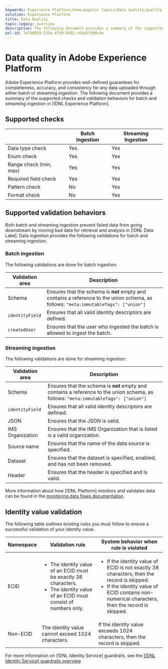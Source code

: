 ```yaml
---
keywords: Experience Platform;home;popular topics;Data quality;quality;Quality;Supported validation;Validation;supported validation;
solution: Experience Platform
title: Data Quality
topic-legacy: overview
description: The following document provides a summary of the supported checks and validation behaviors for batch and streaming ingestion in Adobe Experience Platform.
exl-id: 7ef40859-235a-4759-9492-c63e5fd80c8e
---
```

# Data quality in Adobe Experience Platform

Adobe Experience Platform provides well-defined guarantees for completeness, accuracy, and consistency for any data uploaded through either batch or streaming ingestion. The following document provides a summary of the supported checks and validation behaviors for batch and streaming ingestion in [!DNL Experience Platform].

## Supported checks

| &nbsp; | Batch Ingestion | Streaming Ingestion |
| ------ | --------------- | ------------------- |
| Data type check | Yes | Yes |
| Enum check | Yes | Yes |
| Range check (min, max) | Yes | Yes |
| Required field check | Yes | Yes |
| Pattern check | No | Yes |
| Format check | No | Yes |

## Supported validation behaviors

Both batch and streaming ingestion prevent failed data from going downstream by moving bad data for retrieval and analysis in [!DNL Data Lake]. Data ingestion provides the following validations for batch and streaming ingestion.

### Batch ingestion

The following validations are done for batch ingestion:

| Validation area | Description |
| --------------- | ----------- |
| Schema | Ensures that the schema is **not** empty and contains a reference to the union schema, as follows: `"meta:immutableTags": ["union"]` |
| `identityField` | Ensures that all valid identity descriptors are defined. |
| `createdUser` | Ensures that the user who ingested the batch is allowed to ingest the batch. |

### Streaming ingestion

The following validations are done for streaming ingestion:

| Validation area | Description |
| --------------- | ----------- |
| Schema | Ensures that the schema is **not** empty and contains a reference to the union schema, as follows: `"meta:immutableTags": ["union"]` |
| `identityField` | Ensures that all valid identity descriptors are defined. |
| JSON | Ensures that the JSON is valid. |
| IMS Organization | Ensures that the IMS Organization that is listed is a valid organization. |
| Source name | Ensures that the name of the data source is specified. |
| Dataset | Ensures that the dataset is specified, enabled, and has not been removed. |
| Header | Ensures that the header is specified and is valid. |

More information about how [!DNL Platform] monitors and validates data can be found in the [monitoring data flows documentation](./monitor-data-ingestion.md).

## Identity value validation

The following table outlines existing rules you must follow to ensure a successful validation of your identity value.

| Namespace | Validation rule | System behavior when rule is violated |
| --- | --- | --- |
| ECID | <ul><li>The identity value of an ECID must be exactly 38 characters.</li><li>The identity value of an ECID must consist of numbers only.</li></ul> | <ul><li>If the identity value of ECID is not exactly 38 characters, then the record is skipped.</li><li>If the identity value of ECID contains non-numerical characters, then the record is skipped.</li></ul> |
| Non-ECID | The identity value cannot exceed 1024 characters. | If the identity value exceeds 1024 characters, then the record is skipped. |

For more information on [!DNL Identity Service] guardrails, see the [[!DNL Identity Service] guardrails overview](../../identity-service/guardrails.md).
